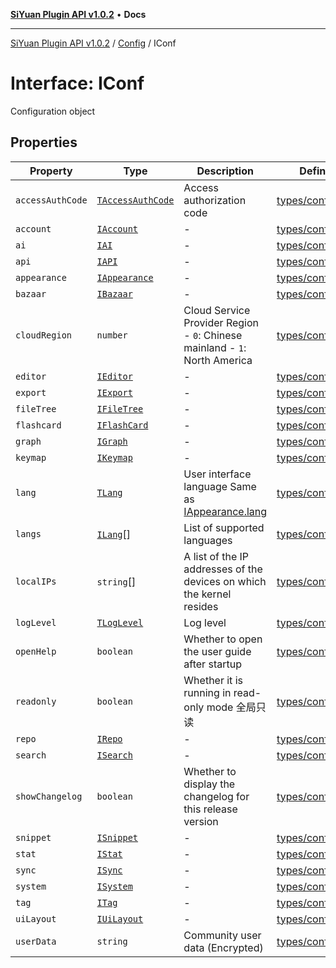 [**SiYuan Plugin API v1.0.2**](../../../README.md) • **Docs**

---

[SiYuan Plugin API v1.0.2](../../../README.md) / [Config](../README.md) / IConf

# Interface: IConf

Configuration object

## Properties

| Property         | Type                                                    | Description                                                                | Defined in                                                                                   |
| ---------------- | ------------------------------------------------------- | -------------------------------------------------------------------------- | -------------------------------------------------------------------------------------------- |
| `accessAuthCode` | [`TAccessAuthCode`](../type-aliases/TAccessAuthCode.md) | Access authorization code                                                  | [types/config.d.ts:12](https://github.com/siyuan-note/petal/tree/main/types/config.d.ts#L12) |
| `account`        | [`IAccount`](IAccount.md)                               | -                                                                          | [types/config.d.ts:13](https://github.com/siyuan-note/petal/tree/main/types/config.d.ts#L13) |
| `ai`             | [`IAI`](IAI.md)                                         | -                                                                          | [types/config.d.ts:14](https://github.com/siyuan-note/petal/tree/main/types/config.d.ts#L14) |
| `api`            | [`IAPI`](IAPI.md)                                       | -                                                                          | [types/config.d.ts:15](https://github.com/siyuan-note/petal/tree/main/types/config.d.ts#L15) |
| `appearance`     | [`IAppearance`](IAppearance.md)                         | -                                                                          | [types/config.d.ts:16](https://github.com/siyuan-note/petal/tree/main/types/config.d.ts#L16) |
| `bazaar`         | [`IBazaar`](IBazaar.md)                                 | -                                                                          | [types/config.d.ts:17](https://github.com/siyuan-note/petal/tree/main/types/config.d.ts#L17) |
| `cloudRegion`    | `number`                                                | Cloud Service Provider Region - `0`: Chinese mainland - `1`: North America | [types/config.d.ts:23](https://github.com/siyuan-note/petal/tree/main/types/config.d.ts#L23) |
| `editor`         | [`IEditor`](IEditor.md)                                 | -                                                                          | [types/config.d.ts:24](https://github.com/siyuan-note/petal/tree/main/types/config.d.ts#L24) |
| `export`         | [`IExport`](IExport.md)                                 | -                                                                          | [types/config.d.ts:25](https://github.com/siyuan-note/petal/tree/main/types/config.d.ts#L25) |
| `fileTree`       | [`IFileTree`](IFileTree.md)                             | -                                                                          | [types/config.d.ts:26](https://github.com/siyuan-note/petal/tree/main/types/config.d.ts#L26) |
| `flashcard`      | [`IFlashCard`](IFlashCard.md)                           | -                                                                          | [types/config.d.ts:27](https://github.com/siyuan-note/petal/tree/main/types/config.d.ts#L27) |
| `graph`          | [`IGraph`](IGraph.md)                                   | -                                                                          | [types/config.d.ts:28](https://github.com/siyuan-note/petal/tree/main/types/config.d.ts#L28) |
| `keymap`         | [`IKeymap`](IKeymap.md)                                 | -                                                                          | [types/config.d.ts:29](https://github.com/siyuan-note/petal/tree/main/types/config.d.ts#L29) |
| `lang`           | [`TLang`](../type-aliases/TLang.md)                     | User interface language Same as [IAppearance.lang](IAppearance.md)         | [types/config.d.ts:34](https://github.com/siyuan-note/petal/tree/main/types/config.d.ts#L34) |
| `langs`          | [`ILang`](ILang.md)[]                                   | List of supported languages                                                | [types/config.d.ts:38](https://github.com/siyuan-note/petal/tree/main/types/config.d.ts#L38) |
| `localIPs`       | `string`[]                                              | A list of the IP addresses of the devices on which the kernel resides      | [types/config.d.ts:42](https://github.com/siyuan-note/petal/tree/main/types/config.d.ts#L42) |
| `logLevel`       | [`TLogLevel`](../type-aliases/TLogLevel.md)             | Log level                                                                  | [types/config.d.ts:46](https://github.com/siyuan-note/petal/tree/main/types/config.d.ts#L46) |
| `openHelp`       | `boolean`                                               | Whether to open the user guide after startup                               | [types/config.d.ts:50](https://github.com/siyuan-note/petal/tree/main/types/config.d.ts#L50) |
| `readonly`       | `boolean`                                               | Whether it is running in read-only mode 全局只读                           | [types/config.d.ts:55](https://github.com/siyuan-note/petal/tree/main/types/config.d.ts#L55) |
| `repo`           | [`IRepo`](IRepo.md)                                     | -                                                                          | [types/config.d.ts:56](https://github.com/siyuan-note/petal/tree/main/types/config.d.ts#L56) |
| `search`         | [`ISearch`](ISearch.md)                                 | -                                                                          | [types/config.d.ts:57](https://github.com/siyuan-note/petal/tree/main/types/config.d.ts#L57) |
| `showChangelog`  | `boolean`                                               | Whether to display the changelog for this release version                  | [types/config.d.ts:61](https://github.com/siyuan-note/petal/tree/main/types/config.d.ts#L61) |
| `snippet`        | [`ISnippet`](ISnippet.md)                               | -                                                                          | [types/config.d.ts:62](https://github.com/siyuan-note/petal/tree/main/types/config.d.ts#L62) |
| `stat`           | [`IStat`](IStat.md)                                     | -                                                                          | [types/config.d.ts:63](https://github.com/siyuan-note/petal/tree/main/types/config.d.ts#L63) |
| `sync`           | [`ISync`](ISync.md)                                     | -                                                                          | [types/config.d.ts:64](https://github.com/siyuan-note/petal/tree/main/types/config.d.ts#L64) |
| `system`         | [`ISystem`](ISystem.md)                                 | -                                                                          | [types/config.d.ts:65](https://github.com/siyuan-note/petal/tree/main/types/config.d.ts#L65) |
| `tag`            | [`ITag`](ITag.md)                                       | -                                                                          | [types/config.d.ts:66](https://github.com/siyuan-note/petal/tree/main/types/config.d.ts#L66) |
| `uiLayout`       | [`IUiLayout`](IUiLayout.md)                             | -                                                                          | [types/config.d.ts:67](https://github.com/siyuan-note/petal/tree/main/types/config.d.ts#L67) |
| `userData`       | `string`                                                | Community user data (Encrypted)                                            | [types/config.d.ts:71](https://github.com/siyuan-note/petal/tree/main/types/config.d.ts#L71) |
